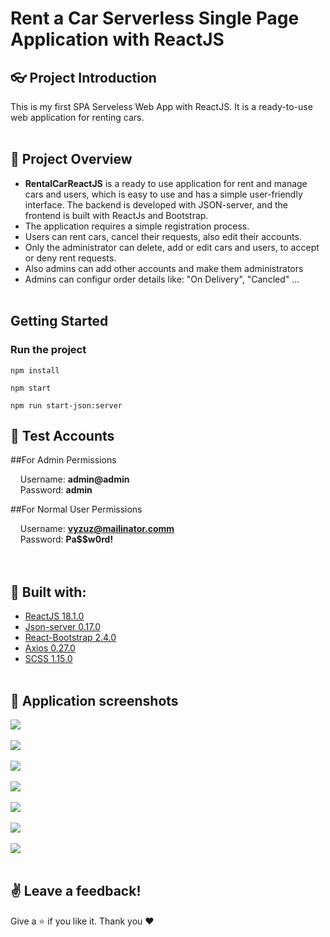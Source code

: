 # Rent a Car Serverless Single Page Application with ReactJS

## :eyeglasses: Project Introduction
This is my first SPA Serveless Web App with ReactJS. It is a ready-to-use web application for renting cars.
<br/><br/>

## 📝 Project Overview
-	**RentalCarReactJS** is a ready to use application for rent and manage cars and users, which is easy to use and has a simple user-friendly interface. The backend is developed with JSON-server, and the frontend is built with ReactJs and Bootstrap.
-	The application requires a simple registration process.
-	Users can rent cars, cancel their requests, also edit their accounts.
-	Only the administrator can delete, add or edit cars and users, to accept or deny rent requests.
-	Also admins can add other accounts and make them administrators
-	Admins can configur order details like: "On Delivery", "Cancled" ...
<br/><br/>

## Getting Started <a name = "getting_started"></a>

### Run the project

```
npm install
```
```
npm start
```
```
npm run start-json:server
```

## 🧪 Test Accounts
##For Admin Permissions

&nbsp;&nbsp;&nbsp;&nbsp;Username: **admin@admin**  
&nbsp;&nbsp;&nbsp;&nbsp;Password: **admin**  

##For Normal User Permissions

&nbsp;&nbsp;&nbsp;&nbsp;Username: **vyzuz@mailinator.comm**  
&nbsp;&nbsp;&nbsp;&nbsp;Password: **Pa$$w0rd!**  
<br/><br/>

## :hammer: Built with:
* [ReactJS 18.1.0](https://reactjs.org/)
* [Json-server 0.17.0](https://www.npmjs.com/package/json-server)
* [React-Bootstrap 2.4.0](https://react-bootstrap.github.io/)
* [Axios 0.27.0](https://www.npmjs.com/package/axios)
* [SCSS 1.15.0](https://www.npmjs.com/package/scss)
<br/><br/>

## 📸 Application screenshots
<kbd><img src="https://user-images.githubusercontent.com/48069264/171832577-4ccbbceb-7a0d-4aeb-bcc3-0be0d55df74d.png"/></kbd>
<br/><br/>
<kbd><img src="https://user-images.githubusercontent.com/48069264/171832698-703b8edb-11a4-4d2b-aaf4-e0da25837361.png"/></kbd>
<br/><br/>
<kbd><img src="https://user-images.githubusercontent.com/48069264/171832577-4ccbbceb-7a0d-4aeb-bcc3-0be0d55df74d.png"/></kbd>
<br/><br/>
<kbd><img src="https://user-images.githubusercontent.com/48069264/171832577-4ccbbceb-7a0d-4aeb-bcc3-0be0d55df74d.png"/></kbd>
<br/><br/>
<kbd><img src="https://user-images.githubusercontent.com/48069264/171832577-4ccbbceb-7a0d-4aeb-bcc3-0be0d55df74d.png"/></kbd>
<br/><br/>
<kbd><img src="https://user-images.githubusercontent.com/48069264/171832577-4ccbbceb-7a0d-4aeb-bcc3-0be0d55df74d.png"/></kbd>
<br/><br/>
<kbd><img src="https://user-images.githubusercontent.com/48069264/171832577-4ccbbceb-7a0d-4aeb-bcc3-0be0d55df74d.png"/></kbd>
<br/><br/>

## :v: Leave a feedback!

Give a :star: if you like it.
Thank you ❤️
<br/><br/>
